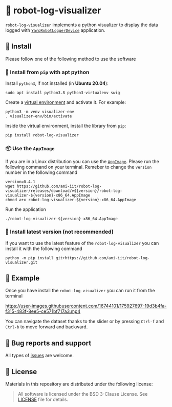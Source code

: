 # 🤖 robot-log-visualizer

`robot-log-visualizer` implements a python visualizer to display the data logged with
[`YarpRobotLoggerDevice`](https://github.com/ami-iit/bipedal-locomotion-framework/tree/master/devices/YarpRobotLoggerDevice) application.

## 📝 Install

Please follow one of the following method to use the software

### 🐍 Install from `pip` with apt python

Install `python3`, if not installed (in **Ubuntu 20.04**):

```console
sudo apt install python3.8 python3-virtualenv swig
```

Create a [virtual environment](https://docs.python.org/3/library/venv.html#venv-def) and activate it. For example:
```console
python3 -m venv visualizer-env
. visualizer-env/bin/activate
```

Inside the virtual environment, install the library from `pip`:

```console
pip install robot-log-visualizer
```


### 📦 Use the `AppImage`
If you are in a Linux distribution you can use the [`AppImage`](https://appimage.org/).
Please run the following command on your terminal. Remeber to change the `version` number in the following command
```console
version=0.4.1
wget https://github.com/ami-iit/robot-log-visualizer/releases/download/v${version}/robot-log-visualizer-${version}-x86_64.AppImage
chmod a+x robot-log-visualizer-${version}-x86_64.AppImage
```

Run the application
```console
./robot-log-visualizer-${version}-x86_64.AppImage
```

### 👷 Install latest version (not recommended)
If you want to use the latest feature of the `robot-log-visualizer` you can install it with the
following command
```console
python -m pip install git+https://github.com/ami-iit/robot-log-visualizer.git
```

## 🏃 Example

Once you have install the `robot-log-visualizer` you can run it from the terminal

https://user-images.githubusercontent.com/16744101/175927697-19d3b4fa-f315-483f-8ee5-ce571bf717a3.mp4


You can navigate the dataset thanks to the slider or by pressing `Ctrl-f` and `Ctrl-b` to move
forward and backward.

##  🐛 Bug reports and support
All types of [issues](https://github.com/ami-iit/robot-log-visualizer/issues/new) are welcome.

## 📝 License
Materials in this repository are distributed under the following license:

> All software is licensed under the BSD 3-Clause License. See [LICENSE](https://github.com/ami-iit/robot-log-visualizer/blob/main/LICENSE) file for details.
